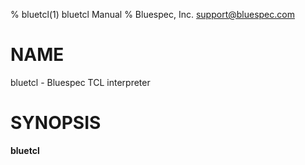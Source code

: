 % bluetcl(1) bluetcl Manual
% Bluespec, Inc. <support@bluespec.com>

# NAME

bluetcl - Bluespec TCL interpreter

# SYNOPSIS

**bluetcl**
